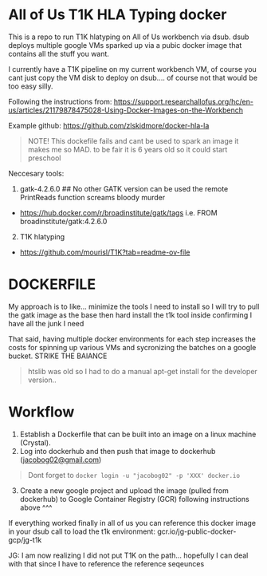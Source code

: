 # All of Us T1K HLA Typing docker 

This is a repo to run T1K hlatyping on All of Us workbench via dsub. 
dsub deploys multiple google VMs sparked up via a pubic docker image that contains all the stuff you want. 

I currently have a T1K pipeline on my current workbench VM, of course you cant just copy the VM disk to deploy on dsub.... of course not that would be too easy silly. 

Following the instructions from: https://support.researchallofus.org/hc/en-us/articles/21179878475028-Using-Docker-Images-on-the-Workbench

Example github: https://github.com/zlskidmore/docker-hla-la
> NOTE! This dockefile fails and cant be used to spark an image it makes me so MAD. to be fair it is 6 years old so it could start preschool

Neccesary tools: 
1) gatk-4.2.6.0 ## No other GATK version can be used the remote PrintReads function screams bloody murder
* https://hub.docker.com/r/broadinstitute/gatk/tags
i.e. FROM broadinstitute/gatk:4.2.6.0
2) T1K hlatyping 
* https://github.com/mourisl/T1K?tab=readme-ov-file

# DOCKERFILE
My approach is to like... minimize the tools I need to install so I will try to pull the gatk image as the base then hard install the t1k tool inside confirming I have all the junk I need 

That said, having multiple docker environments for each step increases the costs for spinning up various VMs and sycronizing the batches on a google bucket. STRIKE THE BAlANCE 

> htslib was old so I had to do a manual apt-get install for the developer version.. 

# Workflow 

1) Establish a Dockerfile that can be built into an image on a linux machine (Crystal). 
2) Log into dockerhub and then push that image to dockerhub (jacobog02@gmail.com) 
> Dont forget to `docker login -u "jacobog02" -p 'XXX' docker.io`
3) Create a new google project and upload the image (pulled from dockerhub) to Google Container Registry (GCR) following instructions above ^^^ 

If everything worked finally in all of us you can reference this docker image in your dsub call to load the t1k environment: gcr.io/jg-public-docker-gcp/jg-t1k

JG: I am now realizing I did not put T1K on the path... hopefully I can deal with that since I have to reference the reference seqeunces 

